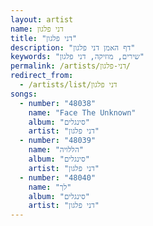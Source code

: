 ```yaml
---
layout: artist
name: דני פלגון
title: "דני פלגון"
description: "דף האמן דני פלגון"
keywords: "שירים, מוזיקה, דני פלגון"
permalink: /artists/דני-פלגון/
redirect_from:
  - /artists/list/דני פלגון
songs:
  - number: "48038"
    name: "Face The Unknown"
    album: "סינגלים"
    artist: "דני פלגון"
  - number: "48039"
    name: "הללויה"
    album: "סינגלים"
    artist: "דני פלגון"
  - number: "48040"
    name: "לך"
    album: "סינגלים"
    artist: "דני פלגון"
---
```

